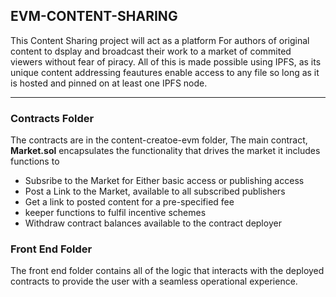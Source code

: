 ## EVM-CONTENT-SHARING
This Content Sharing project will act as a platform For authors of original content to dsplay and broadcast
their work to a market of commited viewers without fear of piracy. All of this is made possible using IPFS, as its unique content addressing feautures enable access to any file so long as it is hosted and pinned on at least one IPFS node.

---

### Contracts Folder
The contracts are in the content-creatoe-evm folder, The main contract, **Market.sol** encapsulates the functionality that drives the market it includes functions to
* Subsribe to the Market for Either basic access or publishing access
* Post a Link to the Market, available to all subscribed publishers
* Get a link to posted content for a pre-specified fee
* keeper functions to fulfil incentive schemes
* Withdraw contract balances available to the contract deployer

### Front End Folder
The front end folder contains all of the logic that interacts with the deployed contracts to provide the user with a seamless operational experience.
